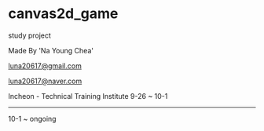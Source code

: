 # canvas2d_game
study project

Made By 'Na Young Chea'

luna20617@gmail.com

luna20617@naver.com

Incheon - Technical Training Institute
9-26 ~ 10-1

--------------------------------------------

10-1 ~ ongoing
